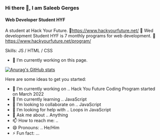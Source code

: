 ### Hi there 👋, I am Saleeb Gerges
#### Web Developer Student HYF
A student at Hack Your Future. 🔗https://www.hackyourfuture.net/ 👋
Wed development Student
HYF is 7 monthly programs for web development. 🔗 https://www.hackyourfuture.net/program/

Skills:  JS / HTML / CSS

- 🔭 I’m currently working on this page. 


[![Anurag's GitHub stats](https://github-readme-stats.vercel.app/api?username=SaleebGerges)](https://github.com/anuraghazra/github-readme-stats)

Here are some ideas to get you started:

- 🔭 I’m currently working on .. Hack You Future Coding Program started on March 2022
- 🌱 I’m currently learning .. JavaScript
- 👯 I’m looking to collaborate on .. JavaScript
- 🤔 I’m looking for help with .. Loops in JavaScript
- 💬 Ask me about .. Anything
- 📫 How to reach me: .. 
- 😄 Pronouns: .. He/Him
- ⚡ Fun fact: ...
